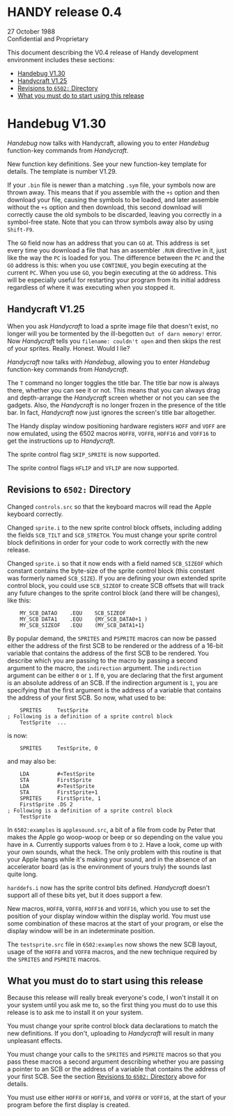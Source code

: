 # HANDY release 0.4 

27 October 1988  
Confidential and Proprietary

This document describing the V0.4 release of Handy development environment includes these sections:

- [Handebug V1.30](#handebug-v130)
- [Handycraft V1.25](#handycraft-v125)
- [Revisions to `6502:` Directory](#revisions-to-6502-directory)
- [What you must do to start using this release](#what-you-must-do-to-start-using-this-release)

# Handebug V1.30

*Handebug* now talks with Handycraft, allowing you to enter *Handebug* function-key commands from *Handycraft*.

New function key definitions. See your new function-key template for details. The template is number V1.29.

If your `.bin` file is newer than a matching `.sym` file, your symbols now are thrown away. This means that if you assemble with the `+s` option and then download your file, causing the symbols to be loaded, and later assemble without the `+s` option and then download, this second download will correctly cause the old symbols to be discarded, leaving you correctly in a symbol-free state. Note that you can throw symbols away also by using `Shift-F9`.

The `GO` field now has an address that you can `GO` at. This address is set every time you download a file that has an assembler `.RUN` directive in it, just like the way the `PC` is loaded for you. The difference between the `PC` and the `GO` address is this: when you use `CONTINUE`, you begin executing at the current `PC`. When you use `GO`, you begin executing at the `GO` address. This will be especially useful for restarting your program from its initial address regardless of where it was executing when you stopped it.

## Handycraft V1.25

When you ask *Handycraft* to load a sprite image file that doesn't exist, no longer will you be tormented by the ill-begotten `Out of darn memory!` error. Now *Handycraft* tells you `filename: couldn't open` and then skips the rest of your sprites. Really. Honest. Would I lie?

*Handycraft* now talks with *Handebug*, allowing you to enter *Handebug* function-key commands from *Handycraft*.

The `T` command no longer toggles the title bar. The title bar now is always there, whether you can see it or not. This means that you can always drag and depth-arrange the *Handycraft* screen whether or not you can see the gadgets. Also, the *Handycraft* is no longer frozen in the presence of the title bar. In fact, *Handycraft* now just ignores the screen's title bar altogether.

The Handy display window positioning hardware registers `HOFF` and `VOFF` are now emulated, using the 6502 macros `HOFF8`, `VOFF8`, `HOFF16` and `VOFF16` to get the instructions up to *Handycraft*.

The sprite control flag `SKIP_SPRITE` is now supported.

The sprite control flags `HFLIP` and `VFLIP` are now supported.

## Revisions to `6502:` Directory

Changed `controls.src` so that the keyboard macros will read the Apple keyboard correctly.

Changed `sprite.i` to the new sprite control block offsets, including adding the fields `SCB_TILT` and `SCB_STRETCH`. You must change your sprite control block definitions in order for your code to work correctly with the new release.

Changed `sprite.i` so that it now ends with a field named `SCB_SIZEOF` which constant contains the byte-size of the sprite control block (this constant was formerly named `SCB_SIZE`). If you are defining your own extended sprite control block, you could use `SCB_SIZEOF` to create SCB offsets that will track any future changes to the sprite control block (and there will be changes), like this:

```
	MY_SCB_DATAO	.EQU	SCB_SIZEOF
	MY_SCB DATA1	.EQU	{MY_SCB_DATA0+1 )
	MY_SCB_SIZEOF	.EQU	(MY_SCB_DATA1+1}
```

By popular demand, the `SPRITES` and `PSPRITE` macros can now be passed either the address of the first SCB to be rendered or the address of a 16-bit variable that contains the address of the first SCB to be rendered. You describe which you are passing to the macro by passing a second argument to the macro, the `indirection` argument. The `indirection` argument can be either `0` or `1`. If `0`, you are declaring that the first argument is an absolute address of an SCB. If the indirection argument is `1`, you are specifying that the first argument is the address of a variable that contains the address of your first SCB. So now, what used to be:

```
	SPRITES		TestSprite
; Following is a definition of a sprite control block
	TestSprite	...
```
is now:

```
	SPRITES		TestSprite, 0
```

and may also be:

```
	LDA			#<TestSprite
	STA			FirstSprite
	LDA			#>TestSprite
	STA			FirstSprite+1
	SPRITES		FirstSprite, 1
	FirstSprite	.DS 2
; Following is a definition of a sprite control block
	TestSprite
```

In `6502:examples` is `applesound.src`, a bit of a file from code by Peter that makes the Apple go woop-woop or beep or so depending on the value you have in `A`. Currently supports values from `0` to `2`. Have a look, come up with your own sounds, what the heck. The only problem with this routine is that your Apple hangs while it's making your sound, and in the absence of an accelerator board (as is the environment of yours truly) the sounds last quite long.

`harddefs.i` now has the sprite control bits defined. *Handycraft* doesn't support all of these bits yet, but it does support a few.

New macros, `HOFF8`, `VOFF8`, `HOFF16` and `VOFF16`, which you use to set the position of your display window within the display world. You must use some combination of these macros at the start of your program, or else the display window will be in an indeterminate position.


The `testsprite.src` file in `6502:examples` now shows the new SCB layout, usage of the `HOFF8` and `VOFF8` macros, and the new technique required by the `SPRITES` and `PSPRITE` macros.

## What you must do to start using this release

Because this release will really break everyone's code, I won't install it on your system until you ask me to, so the first thing you must do to use this release is to ask me to install it on your system.

You must change your sprite control block data declarations to match the new definitions. If you don't, uploading to *Handycraft* will result in many unpleasant effects.

You must change your calls to the `SPRITES` and `PSPRITE` macros so that you pass these macros a second argument describing whether you are passing a pointer to an SCB or the address of a variable that contains the address of your first SCB. See the section [Revisions to `6502:` Directory](#revisions-to-6502-directory) above for details.

You must use either `HOFF8` or `HOFF16`, and `VOFF8` or `VOFF16`, at the start of your program before the first display is created.
